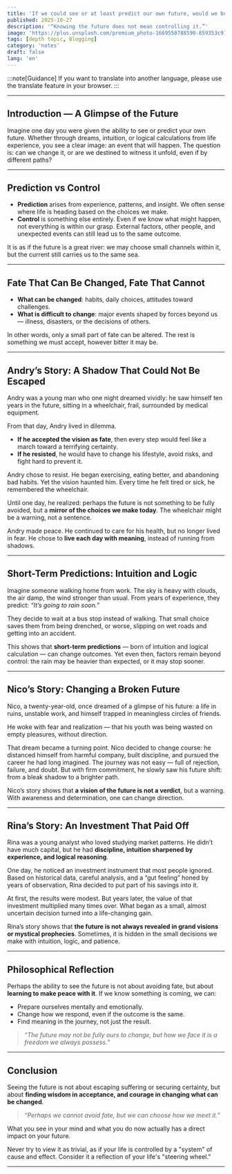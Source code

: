 ```yaml
---
title: 'If we could see or at least predict our own future, would we be able to modify it or watch it unfold in various ways?'
published: 2025-10-27
description: '“Knowing the future does not mean controlling it.”'
image: 'https://plus.unsplash.com/premium_photo-1669550788590-859353c91996?ixlib=rb-4.1.0&ixid=M3wxMjA3fDB8MHxzZWFyY2h8MXx8bGlmZSUyMHRyZWV8ZW58MHx8MHx8fDA%3D&auto=format&fit=crop&q=60&w=600'
tags: [depth topic, Blogging]
category: 'notes'
draft: false 
lang: 'en'
---
```


:::note[Guidance]
If you want to translate into another language, please use the translate feature in your browser.
:::

---

## Introduction — A Glimpse of the Future

Imagine one day you were given the ability to see or predict your own future. Whether through dreams, intuition, or logical calculations from life experience, you see a clear image: an event that will happen. The question is: can we change it, or are we destined to witness it unfold, even if by different paths?  

---

## Prediction vs Control

- **Prediction** arises from experience, patterns, and insight. We often sense where life is heading based on the choices we make.  
- **Control** is something else entirely. Even if we know what might happen, not everything is within our grasp. External factors, other people, and unexpected events can still lead us to the same outcome.  

It is as if the future is a great river: we may choose small channels within it, but the current still carries us to the same sea.  

---

## Fate That Can Be Changed, Fate That Cannot

- **What can be changed**: habits, daily choices, attitudes toward challenges.  
- **What is difficult to change**: major events shaped by forces beyond us — illness, disasters, or the decisions of others.  

In other words, only a small part of fate can be altered. The rest is something we must accept, however bitter it may be.  

---

## Andry’s Story: A Shadow That Could Not Be Escaped

Andry was a young man who one night dreamed vividly: he saw himself ten years in the future, sitting in a wheelchair, frail, surrounded by medical equipment.  

From that day, Andry lived in dilemma.  

- **If he accepted the vision as fate**, then every step would feel like a march toward a terrifying certainty.  
- **If he resisted**, he would have to change his lifestyle, avoid risks, and fight hard to prevent it.  

Andry chose to resist. He began exercising, eating better, and abandoning bad habits. Yet the vision haunted him. Every time he felt tired or sick, he remembered the wheelchair.  

Until one day, he realized: perhaps the future is not something to be fully avoided, but a **mirror of the choices we make today**. The wheelchair might be a warning, not a sentence.  

Andry made peace. He continued to care for his health, but no longer lived in fear. He chose to **live each day with meaning**, instead of running from shadows.  

---

## Short-Term Predictions: Intuition and Logic

Imagine someone walking home from work. The sky is heavy with clouds, the air damp, the wind stronger than usual. From years of experience, they predict: *“It’s going to rain soon.”*  

They decide to wait at a bus stop instead of walking. That small choice saves them from being drenched, or worse, slipping on wet roads and getting into an accident.  

This shows that **short-term predictions** — born of intuition and logical calculation — can change outcomes. Yet even then, factors remain beyond control: the rain may be heavier than expected, or it may stop sooner.  

---

## Nico’s Story: Changing a Broken Future

Nico, a twenty-year-old, once dreamed of a glimpse of his future: a life in ruins, unstable work, and himself trapped in meaningless circles of friends.  

He woke with fear and realization — that his youth was being wasted on empty pleasures, without direction.  

That dream became a turning point. Nico decided to change course: he distanced himself from harmful company, built discipline, and pursued the career he had long imagined. The journey was not easy — full of rejection, failure, and doubt. But with firm commitment, he slowly saw his future shift: from a bleak shadow to a brighter path.  

Nico’s story shows that **a vision of the future is not a verdict**, but a warning. With awareness and determination, one can change direction.  

---

## Rina’s Story: An Investment That Paid Off

Rina was a young analyst who loved studying market patterns. He didn’t have much capital, but he had **discipline, intuition sharpened by experience, and logical reasoning**.  

One day, he noticed an investment instrument that most people ignored. Based on historical data, careful analysis, and a “gut feeling” honed by years of observation, Rina decided to put part of his savings into it.  

At first, the results were modest. But years later, the value of that investment multiplied many times over. What began as a small, almost uncertain decision turned into a life-changing gain.  

Rina’s story shows that **the future is not always revealed in grand visions or mystical prophecies**. Sometimes, it is hidden in the small decisions we make with intuition, logic, and patience.  

---

## Philosophical Reflection

Perhaps the ability to see the future is not about avoiding fate, but about **learning to make peace with it**. If we know something is coming, we can:  

- Prepare ourselves mentally and emotionally.  
- Change how we respond, even if the outcome is the same.  
- Find meaning in the journey, not just the result.  

> *“The future may not be fully ours to change, but how we face it is a freedom we always possess.”*  

---

## Conclusion

Seeing the future is not about escaping suffering or securing certainty, but about **finding wisdom in acceptance, and courage in changing what can be changed**.  

> *“Perhaps we cannot avoid fate, but we can choose how we meet it.”*  

What you see in your mind and what you do now actually has a direct impact on your future.  

Never try to view it as trivial, as if your life is controlled by a "system" of cause and effect.
Consider it a reflection of your life's "steering wheel."  

---
